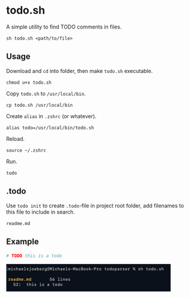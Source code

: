 # todo.sh

A simple utility to find TODO comments in files.

```shell
sh todo.sh <path/to/file>
```

## Usage

Download and `cd` into folder, then make `todo.sh` executable.

```shell
chmod u+x todo.sh
```

Copy `todo.sh` to `/usr/local/bin`.

```shell
cp todo.sh /usr/local/bin
```

Create `alias` in `.zshrc` (or whatever).

```shell
alias todo=/usr/local/bin/todo.sh
```

Reload.

```shell
source ~/.zshrc
```

Run.

```shell
todo
```

## .todo

Use `todo init` to create `.todo`-file in project root folder, add filenames to this file to include in search.

```
readme.md
```

## Example

```python
# TODO this is a todo
```

![example.png](example.png)

